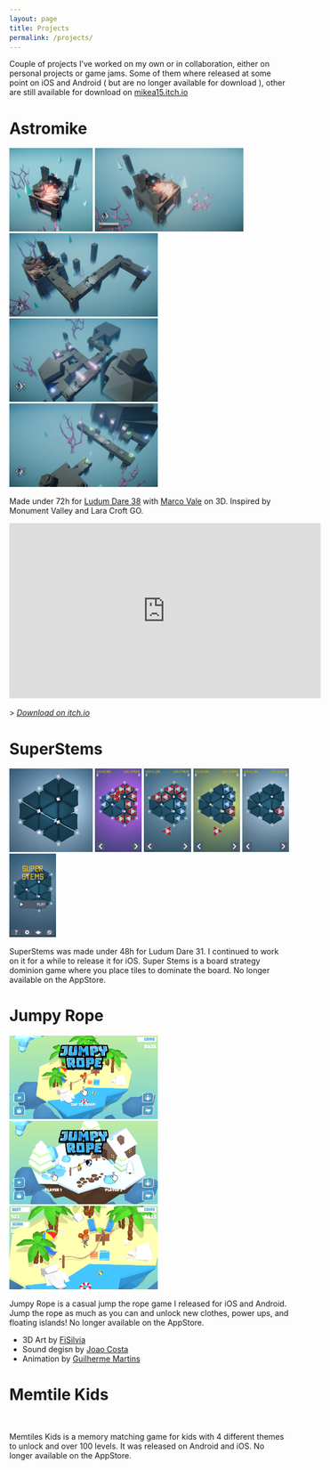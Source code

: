 ```yaml
---
layout: page
title: Projects
permalink: /projects/
---
```


Couple of projects I’ve worked on my own or in collaboration, either on personal projects or game jams. Some of them where released at some point on iOS and Android ( but are no longer available for download ), other are still available for download on [mikea15.itch.io](https://mikea15.itch.io/)

# Astromike

<img src='content/img/astromike_icon.png' alt='' height="150" />
<img src='content/img/screen_1.png' alt='' height="150" />
<img src='content/img/screen_2.png' alt='' height="150" />
<img src='content/img/screen_3.png' alt='' height="150" />
<img src='content/img/screen_4.png' alt='' height="150" />

Made under 72h for [Ludum Dare 38](https://ldjam.com/events/ludum-dare/38/astromike) with [Marco Vale](https://twitter.com/MarcoValeKaz) on 3D. Inspired by Monument Valley and Lara Croft GO.

<iframe width="560" height="315" src="https://www.youtube.com/embed/b30id6bcWQk" frameborder="0" allow="accelerometer; autoplay; clipboard-write; encrypted-media; gyroscope; picture-in-picture" allowfullscreen></iframe>

\> *[Download on itch.io](https://mikea15.itch.io/astromike)*

# SuperStems

<img src='content/img/superstems-icon.png' alt='' height="150" />
<img src='content/img/ss-s2.png' alt='' height="150" />
<img src='content/img/ss-s3.png' alt='' height="150" />
<img src='content/img/ss-s4.png' alt='' height="150" />
<img src='content/img/ss-s5.png' alt='' height="150" />
<img src='content/img/ss-s6.png' alt='' height="150" />

SuperStems was made under 48h for Ludum Dare 31. I continued to work on it for a while to release it for iOS. Super Stems is a board strategy dominion game where you place tiles to dominate the board. No longer available on the AppStore.

# Jumpy Rope

<img src='/content/img/mainiPhone-4.7-Inch-Landscape.png' alt='' height="150" />
<img src='/content/img/multiplayeriPhone-4.7-Inch-Landscape.png' alt='' height="150" />
<img src='/content/img/in-gameiPhone-4.7-Inch-Landscape.png' alt='' height="150" />


Jumpy Rope is a casual jump the rope game I released for iOS and Android. Jump the rope as much as you can and unlock new clothes, power ups, and floating islands! No longer available on the AppStore.

- 3D Art by [FiSilvia](https://twitter.com/fifsilva)
- Sound degisn by [Joao Costa](https://twitter.com/dainomyte)
- Animation by [Guilherme Martins](https://www.artstation.com/artist/guinimation)

# Memtile Kids

<img src='/assets/img/img.png' alt='' height="150" />

Memtiles Kids is a memory matching game for kids with 4 different themes to unlock and over 100 levels. It was released on Android and iOS. No longer available on the AppStore. 

